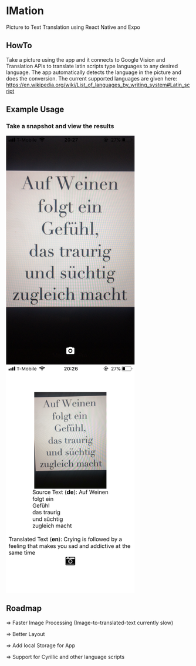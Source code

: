 # IMation
Picture to Text Translation using React Native and Expo

## HowTo
Take a picture using the app and it connects to Google Vision and Translation APIs to translate latin scripts type languages to any desired language. The app automatically detects the language in the picture and does the conversion. The current supported languages are given here: https://en.wikipedia.org/wiki/List_of_languages_by_writing_system#Latin_script

## Example Usage
### Take a snapshot and view the results
<img src ="picture.PNG" align="left" width="350px"/>
<img src ="translation.PNG" align="center" width="350px"/>

## Roadmap
=> Faster Image Processing (Image-to-translated-text currently slow)

=> Better Layout

=> Add local Storage for App

=> Support for Cyrillic and other language scripts
